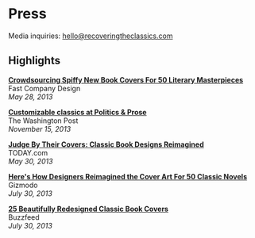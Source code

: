 # Press
Media inquiries: <hello@recoveringtheclassics.com>  

## Highlights

**[Crowdsourcing Spiffy New Book Covers For 50 Literary Masterpieces](http://www.fastcodesign.com/1672671/crowdsourcing-spiffy-new-book-covers-for-50-literary-masterpieces)**  
Fast Company Design  
*May 28, 2013*

**[Customizable classics at Politics & Prose](http://www.washingtonpost.com/blogs/style-blog/wp/2013/11/15/customizable-classics-at-politics-prose/)**  
The Washington Post  
*November 15, 2013*

**[Judge By Their Covers: Classic Book Designs Reimagined](http://www.today.com/id/52024812/displaymode/1247?beginSlide=1)**  
TODAY.com  
*May 30, 2013*

**[Here's How Designers Reimagined the Cover Art For 50 Classic Novels](http://gizmodo.com/heres-how-designers-reimagined-the-cover-art-for-50-cl-961817069)**  
Gizmodo  
*July 30, 2013*

**[25 Beautifully Redesigned Classic Book Covers](http://www.buzzfeed.com/briangalindo/25-beautifully-redesigned-classic-book-covers)**  
Buzzfeed  
*July 30, 2013*
